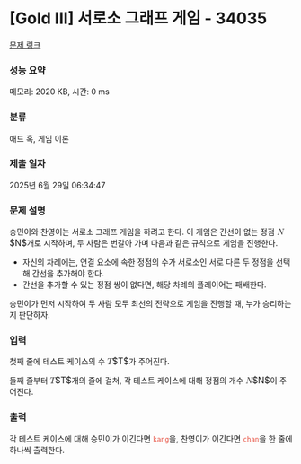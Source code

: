 # [Gold III] 서로소 그래프 게임 - 34035 

[문제 링크](https://www.acmicpc.net/problem/34035) 

### 성능 요약

메모리: 2020 KB, 시간: 0 ms

### 분류

애드 혹, 게임 이론

### 제출 일자

2025년 6월 29일 06:34:47

### 문제 설명

<p>승민이와 찬영이는 서로소 그래프 게임을 하려고 한다. 이 게임은 간선이 없는 정점 <mjx-container class="MathJax" jax="CHTML" style="font-size: 109%; position: relative;"><mjx-math class="MJX-TEX" aria-hidden="true"><mjx-mi class="mjx-i"><mjx-c class="mjx-c1D441 TEX-I"></mjx-c></mjx-mi></mjx-math><mjx-assistive-mml unselectable="on" display="inline"><math xmlns="http://www.w3.org/1998/Math/MathML"><mi>N</mi></math></mjx-assistive-mml><span aria-hidden="true" class="no-mathjax mjx-copytext">$N$</span></mjx-container>개로 시작하며, 두 사람은 번갈아 가며 다음과 같은 규칙으로 게임을 진행한다.</p>

<ul>
	<li>자신의 차례에는, 연결 요소에 속한 정점의 수가 서로소인 서로 다른 두 정점을 선택해 간선을 추가해야 한다.</li>
	<li>간선을 추가할 수 있는 정점 쌍이 없다면, 해당 차례의 플레이어는 패배한다.</li>
</ul>

<p>승민이가 먼저 시작하여 두 사람 모두 최선의 전략으로 게임을 진행할 때, 누가 승리하는지 판단하자.</p>

### 입력 

 <p>첫째 줄에 테스트 케이스의 수 <mjx-container class="MathJax" jax="CHTML" style="font-size: 109%; position: relative;"><mjx-math class="MJX-TEX" aria-hidden="true"><mjx-mi class="mjx-i"><mjx-c class="mjx-c1D447 TEX-I"></mjx-c></mjx-mi></mjx-math><mjx-assistive-mml unselectable="on" display="inline"><math xmlns="http://www.w3.org/1998/Math/MathML"><mi>T</mi></math></mjx-assistive-mml><span aria-hidden="true" class="no-mathjax mjx-copytext">$T$</span></mjx-container>가 주어진다.</p>

<p>둘째 줄부터 <mjx-container class="MathJax" jax="CHTML" style="font-size: 109%; position: relative;"><mjx-math class="MJX-TEX" aria-hidden="true"><mjx-mi class="mjx-i"><mjx-c class="mjx-c1D447 TEX-I"></mjx-c></mjx-mi></mjx-math><mjx-assistive-mml unselectable="on" display="inline"><math xmlns="http://www.w3.org/1998/Math/MathML"><mi>T</mi></math></mjx-assistive-mml><span aria-hidden="true" class="no-mathjax mjx-copytext">$T$</span></mjx-container>개의 줄에 걸쳐, 각 테스트 케이스에 대해 정점의 개수 <mjx-container class="MathJax" jax="CHTML" style="font-size: 109%; position: relative;"><mjx-math class="MJX-TEX" aria-hidden="true"><mjx-mi class="mjx-i"><mjx-c class="mjx-c1D441 TEX-I"></mjx-c></mjx-mi></mjx-math><mjx-assistive-mml unselectable="on" display="inline"><math xmlns="http://www.w3.org/1998/Math/MathML"><mi>N</mi></math></mjx-assistive-mml><span aria-hidden="true" class="no-mathjax mjx-copytext">$N$</span></mjx-container>이 주어진다.</p>

### 출력 

 <p>각 테스트 케이스에 대해 승민이가 이긴다면 <span style="color:#e74c3c;"><code>kang</code></span>을, 찬영이가 이긴다면 <span style="color:#e74c3c;"><code>chan</code></span>을 한 줄에 하나씩 출력한다.</p>

